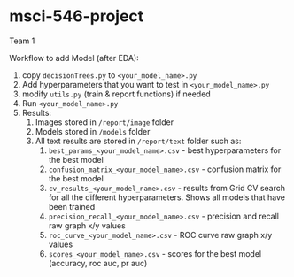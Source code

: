 # msci-546-project


Team 1

Workflow to add Model (after EDA):
1. copy `decisionTrees.py` to `<your_model_name>.py`
2. Add hyperparameters that you want to test in `<your_model_name>.py`
3. modify `utils.py` (train & report functions) if needed
4. Run `<your_model_name>.py`
5. Results:
   1. Images stored in `/report/image` folder
   7. Models stored in `/models` folder
   8. All text results are stored in `/report/text` folder such as:
      1. `best_params_<your_model_name>.csv` - best hyperparameters for the best model
      10. `confusion_matrix_<your_model_name>.csv` - confusion matrix for the best model
      11. `cv_results_<your_model_name>.csv` - results from Grid CV search for all the different hyperparameters. Shows all models that have been trained
      12. `precision_recall_<your_model_name>.csv` - precision and recall raw graph x/y values
      13. `roc_curve_<your_model_name>.csv` - ROC curve raw graph x/y values
      14. `scores_<your_model_name>.csv` - scores for the best model (accuracy, roc auc, pr auc)
